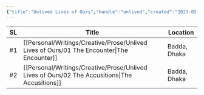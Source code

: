 ```yaml
---
{"title":"Unlived Lives of Ours","handle":"unlived","created":"2023-02-09T09:23:19+06:00","updated":"2023-02-09T11:58:47+06:00","total_books":"2","dg-publish":true,"permalink":"/personal/writings/series/unlived-lives-of-ours/","dgPassFrontmatter":true,"noteIcon":""}
---
```


| SL  | Title                                                                                             | Location     |
| --- | ------------------------------------------------------------------------------------------------- | ------------ |
| #⁣1 | [[Personal/Writings/Creative/Prose/Unlived Lives of Ours/01 The Encounter\|The Encounter]]     | Badda, Dhaka |
| #⁣2 | [[Personal/Writings/Creative/Prose/Unlived Lives of Ours/02 The Accusitions\|The Accusitions]] | Badda, Dhaka |
